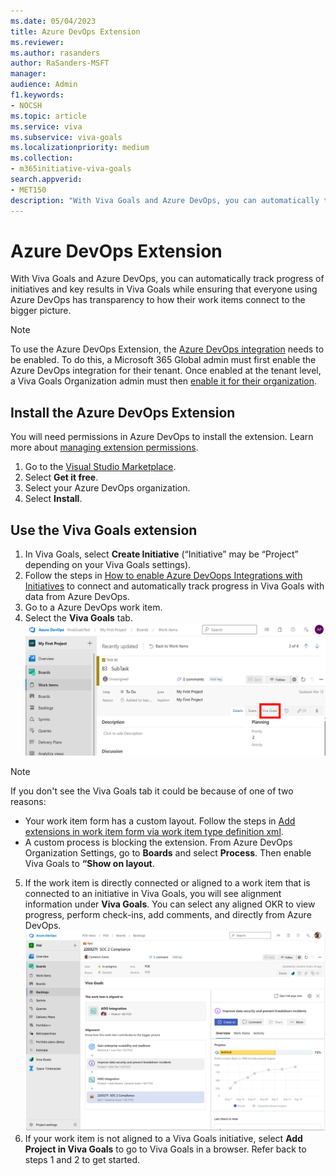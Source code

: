 ```yaml
---
ms.date: 05/04/2023
title: Azure DevOps Extension
ms.reviewer: 
ms.author: rasanders
author: RaSanders-MSFT
manager: 
audience: Admin
f1.keywords:
- NOCSH
ms.topic: article
ms.service: viva
ms.subservice: viva-goals
ms.localizationpriority: medium
ms.collection:  
- m365initiative-viva-goals  
search.appverid:
- MET150
description: "With Viva Goals and Azure DevOps, you can automatically track progress of initiatives and key results in Viva Goals while ensuring that everyone using Azure DevOps has transparency to how their work items connect to the bigger picture. "
---
```


# Azure DevOps Extension

With Viva Goals and Azure DevOps, you can automatically track progress of initiatives and key results in Viva Goals while ensuring that everyone using Azure DevOps has transparency to how their work items connect to the bigger picture. 

> [!NOTE]
> To use the Azure DevOps Extension, the [Azure DevOps integration](/Viva/goals/azure-devops-integration.md) needs to be enabled. To do this, a Microsoft 365 Global admin must first enable the Azure DevOps integration for their tenant. Once enabled at the tenant level, a Viva Goals Organization admin must then [enable it for their organization](/viva/goals/vg-integrations-administration-overview).

## Install the Azure DevOps Extension
You will need permissions in Azure DevOps to install the extension. Learn more about [managing extension permissions](/azure/devops/marketplace/grant-permissions).

1. Go to the [Visual Studio Marketplace](https://marketplace.visualstudio.com/items?itemName=VivaGoals.viva-goals).
1. Select **Get it free**.
1. Select your Azure DevOps organization.
1. Select **Install**.

## Use the Viva Goals extension
1. In Viva Goals, select **Create Initiative** (“Initiative” may be “Project” depending on your Viva Goals settings).
2. Follow the steps in [How to enable Azure DevOops Integrations with Initiatives](h/viva/goals/azure-devops-integration#how-to-enable-azure-devops-integration-with-initiative) to connect and automatically track progress in Viva Goals with data from Azure DevOps.
3. Go to a Azure DevOps work item.
4. Select the **Viva Goals** tab.
![Work item showing Viva Goals tab](../media/goals/AZ1.png)
> [!NOTE]
> If you don't see the Viva Goals tab it could be because of one of two reasons:
>
> - Your work item form has a custom layout. Follow the steps in [Add extensions in work item form via work item type definition xml](/azure/devops/extend/develop/configure-workitemform-extensions?view=azure-devops).
> - A custom process is blocking the extension. From Azure DevOps Organization Settings, go to **Boards** and select **Process**. Then enable Viva Goals to **“Show on layout**.

5. If the work item is directly connected or aligned to a work item that is connected to an initiative in Viva Goals, you will see alignment information under **Viva Goals**. You can select any aligned OKR to view progress, perform check-ins, add comments, and directly from Azure DevOps.
![Work item showing alignment information](../media/goals/AZ2.png)
1. If your work item is not aligned to a Viva Goals initiative, select **Add Project in Viva Goals** to go to Viva Goals in a browser. Refer back to steps 1 and 2 to get started.